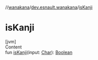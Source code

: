 //[wanakana](../index.md)/[dev.esnault.wanakana](index.md)/[isKanji](is-kanji.md)



# isKanji  
[jvm]  
Content  
fun [isKanji](is-kanji.md)(input: [Char](https://kotlinlang.org/api/latest/jvm/stdlib/kotlin/-char/index.html)): [Boolean](https://kotlinlang.org/api/latest/jvm/stdlib/kotlin/-boolean/index.html)  



